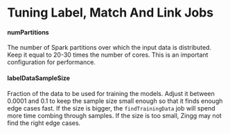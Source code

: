 # Tuning Label, Match And Link Jobs

#### numPartitions

The number of Spark partitions over which the input data is distributed. Keep it equal to 20-30 times the number of cores. This is an important configuration for performance.

#### labelDataSampleSize

Fraction of the data to be used for training the models. Adjust it between 0.0001 and 0.1 to keep the sample size small enough so that it finds enough edge cases fast. If the size is bigger, the `findTrainingData` job will spend more time combing through samples. If the size is too small, Zingg may not find the right edge cases.
